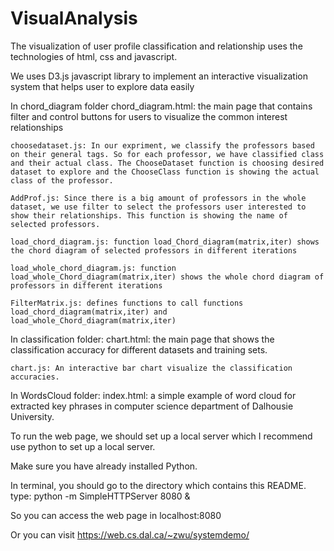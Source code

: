 VisualAnalysis
==============
The visualization of user profile classification and relationship uses the technologies of html, css and javascript.

We uses D3.js javascript library to implement an interactive visualization system that helps user to explore data easily

In chord_diagram folder
	chord_diagram.html: the main page that contains filter and control buttons for users to visualize the common interest relationships

	choosedataset.js: In our expriment, we classify the professors based on their general tags. So for each professor, we have classified class and their actual class. The ChooseDataset function is choosing desired dataset to explore and the ChooseClass function is showing the actual class of the professor.

	AddProf.js: Since there is a big amount of professors in the whole dataset, we use filter to select the professors user interested to show their relationships. This function is showing the name of selected professors.
	
	load_chord_diagram.js: function load_Chord_diagram(matrix,iter) shows the chord diagram of selected professors in different iterations 

	load_whole_chord_diagram.js: function load_whole_Chord_diagram(matrix,iter) shows the whole chord diagram of professors in different iterations
	
	FilterMatrix.js: defines functions to call functions load_chord_diagram(matrix,iter) and load_whole_Chord_diagram(matrix,iter)

In classification folder:
	chart.html: the main page that shows the classification accuracy for different datasets and training sets. 

	chart.js: An interactive bar chart visualize the classification accuracies.

In WordsCloud folder:
	index.html: a simple example of word cloud for extracted key phrases in computer science department of Dalhousie University.

To run the web page, we should set up a local server which I recommend use python to set up a local server.

Make sure you have already installed Python.

In terminal, you should go to the directory which contains this README.
	type: python -m SimpleHTTPServer 8080 & 

So you can access the web page in localhost:8080

Or you can visit https://web.cs.dal.ca/~zwu/systemdemo/

